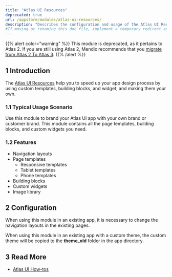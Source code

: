 ```yaml
---
title: "Atlas UI Resources"
deprecated: true
url: /appstore/modules/atlas-ui-resources/
description: "Describes the configuration and usage of the Atlas UI Resources module, which is available in the Mendix Marketplace."
#If moving or renaming this doc file, implement a temporary redirect and let the respective team know they should update the URL in the product. See Mapping to Products for more details.
---
```


{{% alert color="warning" %}}
This module is deprecated, as it pertains to Atlas 2. If you are still using Atlas 2, Mendix recommends that you [migrate from Atlas 2 To Atlas 3](/refguide9/moving-from-atlas-2-to-3/).
{{% /alert %}}

## 1 Introduction

The [Atlas UI Resources](https://marketplace.mendix.com/link/component/104730/) help you to speed up your app design process by using custom templates, building blocks, and widget, and making them your own.

### 1.1 Typical Usage Scenario

Use this module to brand your Atlas UI app with your own brand or customer brand. This module contains all the page templates, building blocks, and custom widgets you need.

### 1.2 Features

* Navigation layouts
* Page templates
    * Responsive templates
    * Tablet templates
    * Phone templates
* Building blocks
* Custom widgets
* Image library

## 2 Configuration

When using this module in an existing app, it is necessary to change the navigation layouts in the existing pages.

When using this module in an existing app with a custom theme, the custom theme will be copied to the  **theme_old** folder in the app directory.
    
## 3 Read More

* [Atlas UI How-tos](/howto/front-end/atlas-ui/)
